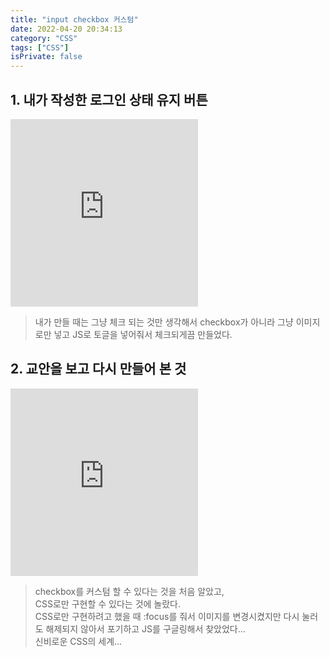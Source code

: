 ```yaml
---
title: "input checkbox 커스텀"
date: 2022-04-20 20:34:13
category: "CSS"
tags: ["CSS"]
isPrivate: false
---
```


## 1\. 내가 작성한 로그인 상태 유지 버튼

<iframe height="300" style={{ width: '100%' }} scrolling="no" title="Untitled" src="https://codepen.io/sabit1997/embed/QWaYXoP?default-tab=html%2Cresult" frameBorder="no" loading="lazy" allowtransparency="true" allowFullScreen={true}>
  See the Pen <a href="https://codepen.io/sabit1997/pen/QWaYXoP">
  Untitled</a> by sabit1997 (<a href="https://codepen.io/sabit1997">@sabit1997</a>)
  on <a href="https://codepen.io">CodePen</a>.
</iframe>

> 내가 만들 때는 그냥 체크 되는 것만 생각해서 checkbox가 아니라 그냥 이미지로만 넣고 JS로 토글을 넣어줘서 체크되게끔 만들었다.

## 2\. 교안을 보고 다시 만들어 본 것

<iframe height="300" style={{ width: '100%' }} scrolling="no" title="checkbox-re" src="https://codepen.io/sabit1997/embed/mdpvZmM?default-tab=html%2Cresult" frameBorder="no" loading="lazy" allowtransparency="true" allowFullScreen={true}>
  See the Pen <a href="https://codepen.io/sabit1997/pen/mdpvZmM">
  checkbox-re</a> by sabit1997 (<a href="https://codepen.io/sabit1997">@sabit1997</a>)
  on <a href="https://codepen.io">CodePen</a>.
</iframe>

> checkbox를 커스텀 할 수 있다는 것을 처음 알았고,  
> CSS로만 구현할 수 있다는 것에 놀랐다.  
> CSS로만 구현하려고 했을 때 :focus를 줘서 이미지를 변경시켰지만 다시 눌러도 해제되지 않아서 포기하고 JS를 구글링해서 찾았었다...  
> 신비로운 CSS의 세계...
